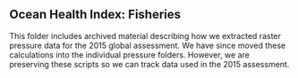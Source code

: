 ## Ocean Health Index: Fisheries

This folder includes archived material describing how we extracted raster pressure data for the 2015 global assessment.  We have since moved these calculations into the individual pressure folders.  However, we are preserving these scripts so we can track data used in the 2015 assessment.